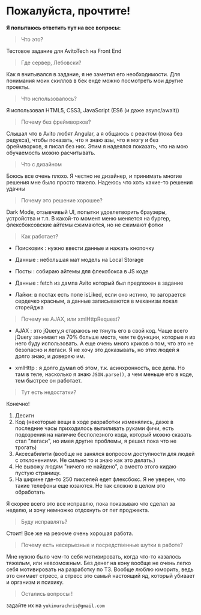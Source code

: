 # Пожалуйста, прочтите!
 **Я попытаюсь ответить тут на все вопросы:**


>Что это?

Тестовое задание для AvitoTech на Front End
>Где сервер, Лебовски?

Как я вчитывался в задание, я не заметил его необходимости. Для понимания моих скиллов в бек енде можно посмотреть мои другие проекты.

>Что использовалось?

Я использовал HTML5, CSS3, JavaScript (ES6 (и даже async/await))
>Почему без фреймворков?

Слышал что в Avito любят Angular, а я общаюсь с реактом (пока без редукса), чтобы показать, что я знаю 
азы, что я могу и без фреймворков, я писал без них.
Этим я надеялся показать, что на мою обучаемость можно расчитывать. 
>Что с дизайном

Боюсь все очень плохо. Я честно не дизайнер, и принимать многие решения мне было просто тяжело. Надеюсь что хоть какие-то решения удачны
>Почему это решение хорошее?

Dark Mode, отзывчивый UI, попытки удовлетворить браузеры, устройства и т.п.
В какой-то момент меню меняется на бургер,
флексбоксовские айтемы сжимаются, но не сжимают фотки

>Как работает? 

+ Поисковик :
нужно ввести данные и нажать кнопочку

+ Данные : небольшая мат модель на Local Storage

+ Посты : собираю айтемы для флексбокса в JS коде

+ Данные : fetch из дампа Avito который был предложен в задание

+ Лайки: в постах есть поле isLiked, если оно истино, то загорается сердечко красным, а данные записываются в механизм локал сторейджа

> Почему не AJAX, или xmlHttpRequest?

* AJAX : это jQuery,я стараюсь не тянуть его в свой код. Чаще всего jQuery занимает на 70% больше места, чем те функции, которые я из него буду использовать.
А еще очень много криков о том, что это не безопасно и легаси.
Я не хочу это доказывать, но этих людей я долго знаю, и доверяю им.

* xmlHttp : я долго думал об этом, т.к. асинхронность, все дела. Но там в теле, насколько я знаю
`JSON.parse()`, а чем меньше его в коде, тем быстрее он работает.

>Тут есть недостатки?

Конечно! 
1. Десигн
2. Код (некоторые вещи в ходе разработки изменялись, даже в последние часы приходилось выпиливать руками фичи, есть подозрения на наличие бесполезного кода, который можно сказать стал "легаси", но имея другие проблемы, я решил пока что не трогать)
3. Аксесабилити (вообще не занялся вопросом доступности для людей с отклонениями.  Не сильно то и знаю как это делать.)
4. Не вывожу людям "ничего не найдено", а вместо этого кидаю пустую страницу.
5. На ширине где-то 250 пикселей едет флексбокс. Я не уверен, что такие телефоны еще юзаются. Не так сложно в целом это обработать

Я скорее всего это все исправлю, пока показываю что сделал за неделю, и хочу немножко отдохнуть от пет проджекта.
>Буду исправлять? 

Стоит! Все же на резюме очень хорошая работа.

> Почему есть несерьезные и посредственные шутки в работе? 

Мне нужно было чем-то себя мотивировать, когда что-то казалось тяжелым, или невозможным. Без денег на кону вообще не очень легко себя мотивировать на разработку по ТЗ.
Вообще люблю юморить, ведь это снимает стресс, а стресс это самый настоящий яд, который убивает и организм и психику.
> Остались вопросы !

задайте их на `yukimurachris@gmail.com`
